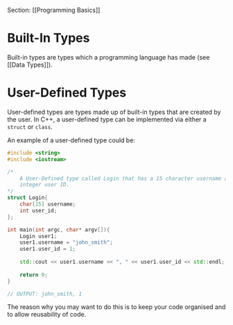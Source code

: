 Section: [[Programming Basics]]

# Built-In Types
Built-in types are types which a programming language has made (see [[Data Types]]).

# User-Defined Types
User-defined types are types made up of built-in types that are created by the user.
In C++, a user-defined type can be implemented via either a `struct` or `class`.

An example of a user-defined type could be:
```cpp
#include <string>
#include <iostream>

/*
	A User-Defined type called Login that has a 15 character username and an 
	integer user ID.
*/
struct Login{
	char[15] username;
	int user_id;
};

int main(int argc, char* argv[]){
	Login user1;
	user1.username = "john_smith";
	user1.user_id = 1;
	
	std::cout << user1.username << ", " << user1.user_id << std::endl;
	
	return 0;
}

// OUTPUT: john_smith, 1
```

The reason why you may want to do this is to keep your code organised and to allow reusability of code.